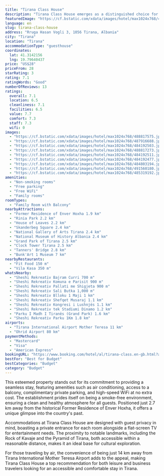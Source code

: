```yaml
---
title: "Tirana Class House"
description: "Tirana Class House emerges as a distinguished choice for travelers seeking comfort and convenience in the heart of Tirana."
featuredImage: "https://cf.bstatic.com/xdata/images/hotel/max1024x768/488817575.jpg?k=d50049bb44860bce191d1b4d82f034e2c40e5f3417cefa7cc0dc40d5d361084b&o=&hp=1"
language: en
slug: tirana-class-house
address: "Rruga Hasan Vogli 3, 1056 Tirana, Albania"
city: "Tirana"
location: "Tirana"
accommodationType: "guesthouse"
coordinates:
  lat: 41.3142156
  lng: 19.79640437
price: "US$28"
priceFrom: 28
starRating: 3
rating: 7.1
ratingWords: "Good"
numberOfReviews: 13
ratings:
  overall: 7.1
  location: 6.5
  cleanliness: 7.1
  facilities: 6.5
  value: 7.7
  comfort: 7.3
  staff: 7.3
  wifi: 0
images:
  - "https://cf.bstatic.com/xdata/images/hotel/max1024x768/488817575.jpg?k=d50049bb44860bce191d1b4d82f034e2c40e5f3417cefa7cc0dc40d5d361084b&o=&hp=1"
  - "https://cf.bstatic.com/xdata/images/hotel/max1024x768/487916688.jpg?k=24ccdb2c28397a6cdd400e7ba626b7e24d1eb346f4142b9c5eacf31da058dfba&o=&hp=1"
  - "https://cf.bstatic.com/xdata/images/hotel/max1024x768/484192503.jpg?k=b22b389a4a618f450903458d0d948c5cacadf8f8e2421f042c793b6bd3fb864c&o=&hp=1"
  - "https://cf.bstatic.com/xdata/images/hotel/max1024x768/488817273.jpg?k=b6229aa15cd72d95bb9e326c3c18e313bb2a40f18eba953b89139b4da28103ed&o=&hp=1"
  - "https://cf.bstatic.com/xdata/images/hotel/max1024x768/484192511.jpg?k=4dfb0cedef433e2efef9e4ef1bf2de4cd8cc1a4ef2b103e91344788afc79f026&o=&hp=1"
  - "https://cf.bstatic.com/xdata/images/hotel/max1024x768/484192477.jpg?k=e548ced664d2bb9bb0654db8e7d4a459c284dd61810615ec1a3b18b8bd66084c&o=&hp=1"
  - "https://cf.bstatic.com/xdata/images/hotel/max1024x768/484803194.jpg?k=d87299c035e4a1f891c3e8089f062eca033e5a4966016b9482601e2a9c74f77c&o=&hp=1"
  - "https://cf.bstatic.com/xdata/images/hotel/max1024x768/491560180.jpg?k=66958da77d3b8652e9dce7bc93b53d91220db46c661b7dda85b91a7d08e1bcaa&o=&hp=1"
  - "https://cf.bstatic.com/xdata/images/hotel/max1024x768/485319192.jpg?k=9784003173f1b05e46147e80cd43ead69116012ec32678983a8d6e756a541967&o=&hp=1"
amenities:
  - "Non-smoking rooms"
  - "Free parking"
  - "Free WiFi"
  - "Family rooms"
roomTypes:
  - "Family Room with Balcony"
nearbyAttractions:
  - "Former Residence of Enver Hoxha 1.9 km"
  - "Rinia Park 2.2 km"
  - "House of Leaves 2.2 km"
  - "Skanderbeg Square 2.4 km"
  - "National Gallery of Arts Tirana 2.4 km"
  - "National Museum of History Albania 2.4 km"
  - "Grand Park of Tirana 2.5 km"
  - "Clock Tower Tirana 2.5 km"
  - "Tanners' Bridge 2.8 km"
  - "Bunk'Art 1 Museum 7 km"
nearbyRestaurants:
  - "Fit Food 150 m"
  - "Vila Kasa 350 m"
whatsNearby:
  - "Sheshi Rekreativ Bajram Curri 700 m"
  - "Sheshi Rekreativ Komuna e Parisit 900 m"
  - "Sheshi Rekreativ Pallati me Shigjeta 900 m"
  - "Sheshi Rekreativ Sali Butka 1,000 m"
  - "Sheshi Rekreativ Blloku 1 Maji 1 km"
  - "Sheshi Rekreativ Shefqet Musaraj 1.1 km"
  - "Sheshi Rekreativ Kongresi i Lushnjës 1.1 km"
  - "Sheshi Rekreativ tek Stadiumi Dinamo 1.2 km"
  - "Parku I Madh I Tiranës (Grand Park) 1.6 km"
  - "Sheshi Rekreativ Parku 1Km 1.8 km"
airports:
  - "Tirana International Airport Mother Teresa 11 km"
  - "Ohrid Airport 80 km"
paymentMethods:
  - "Mastercard"
  - "Visa"
  - "American Express"
bookingURL: "https://www.booking.com/hotel/al/tirana-class.en-gb.html?aid=8035640"
bestFor: "Best for Budget"
bestCategories: "Budget"
category: "Budget"
---
```


This esteemed property stands out for its commitment to providing a seamless stay, featuring amenities such as air conditioning, access to a balcony, complimentary private parking, and high-speed WiFi at no extra cost. The establishment prides itself on being a smoke-free environment, ensuring a clean and healthy atmosphere for all guests. Positioned just 2.7 km away from the historical Former Residence of Enver Hoxha, it offers a unique glimpse into the country's past.

Accommodations at Tirana Class House are designed with guest privacy in mind, boasting a private entrance for each room alongside a flat-screen TV for entertainment needs. The proximity to notable landmarks, including the Rock of Kavaje and the Pyramid of Tirana, both accessible within a reasonable distance, makes it an ideal base for cultural exploration.

For those traveling by air, the convenience of being just 14 km away from Tirana International Mother Teresa Airport adds to the appeal, making Tirana Class House a top recommendation for both leisure and business travelers looking for an accessible and comfortable stay in Tirana.